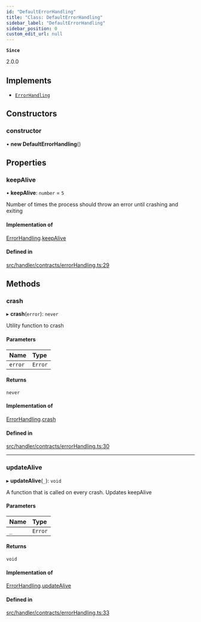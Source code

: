 ```yaml
---
id: "DefaultErrorHandling"
title: "Class: DefaultErrorHandling"
sidebar_label: "DefaultErrorHandling"
sidebar_position: 0
custom_edit_url: null
---
```


**`Since`**

2.0.0

## Implements

- [`ErrorHandling`](../interfaces/ErrorHandling.md)

## Constructors

### constructor

• **new DefaultErrorHandling**()

## Properties

### keepAlive

• **keepAlive**: `number` = `5`

Number of times the process should throw an error until crashing and exiting

#### Implementation of

[ErrorHandling](../interfaces/ErrorHandling.md).[keepAlive](../interfaces/ErrorHandling.md#keepalive)

#### Defined in

[src/handler/contracts/errorHandling.ts:29](https://github.com/sern-handler/handler/blob/c1f6906/src/handler/contracts/errorHandling.ts#L29)

## Methods

### crash

▸ **crash**(`error`): `never`

Utility function to crash

#### Parameters

| Name | Type |
| :------ | :------ |
| `error` | `Error` |

#### Returns

`never`

#### Implementation of

[ErrorHandling](../interfaces/ErrorHandling.md).[crash](../interfaces/ErrorHandling.md#crash)

#### Defined in

[src/handler/contracts/errorHandling.ts:30](https://github.com/sern-handler/handler/blob/c1f6906/src/handler/contracts/errorHandling.ts#L30)

___

### updateAlive

▸ **updateAlive**(`_`): `void`

A function that is called on every crash. Updates keepAlive

#### Parameters

| Name | Type |
| :------ | :------ |
| `_` | `Error` |

#### Returns

`void`

#### Implementation of

[ErrorHandling](../interfaces/ErrorHandling.md).[updateAlive](../interfaces/ErrorHandling.md#updatealive)

#### Defined in

[src/handler/contracts/errorHandling.ts:33](https://github.com/sern-handler/handler/blob/c1f6906/src/handler/contracts/errorHandling.ts#L33)
